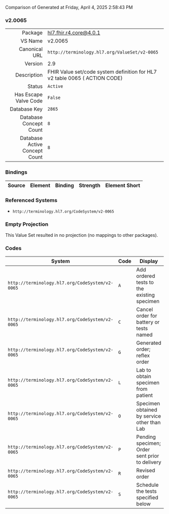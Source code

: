 Comparison of 
Generated at Friday, April 4, 2025 2:58:43 PM

### v2.0065

|      |     |
| ---: | --- |
| Package | hl7.fhir.r4.core@4.0.1 |
| VS Name | v2.0065 |
| Canonical URL | `http://terminology.hl7.org/ValueSet/v2-0065` |
| Version | 2.9 |
| Description | FHIR Value set/code system definition for HL7 v2 table 0065 ( ACTION CODE) |
| Status | `Active` |
| Has Escape Valve Code | `False` |
| Database Key | `2865` |
| Database Concept Count | `8` |
| Database Active Concept Count | `8` |
### Bindings

| Source | Element | Binding | Strength | Element Short |
| ------ | ------- | ------- | -------- | ------------- |

### Referenced Systems

* `http://terminology.hl7.org/CodeSystem/v2-0065`
### Empty Projection

This Value Set resulted in no projection (no mappings to other packages).

### Codes

| System | Code | Display |
| ------ | ---- | ------- |
| `http://terminology.hl7.org/CodeSystem/v2-0065` | `A` | Add ordered tests to the existing specimen |
| `http://terminology.hl7.org/CodeSystem/v2-0065` | `C` | Cancel order for battery or tests named |
| `http://terminology.hl7.org/CodeSystem/v2-0065` | `G` | Generated order; reflex order |
| `http://terminology.hl7.org/CodeSystem/v2-0065` | `L` | Lab to obtain specimen from patient |
| `http://terminology.hl7.org/CodeSystem/v2-0065` | `O` | Specimen obtained by service other than Lab |
| `http://terminology.hl7.org/CodeSystem/v2-0065` | `P` | Pending specimen; Order sent prior to delivery |
| `http://terminology.hl7.org/CodeSystem/v2-0065` | `R` | Revised order |
| `http://terminology.hl7.org/CodeSystem/v2-0065` | `S` | Schedule the tests specified below |
